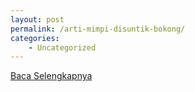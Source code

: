 ```yaml
---
layout: post
permalink: /arti-mimpi-disuntik-bokong/
categories:
    - Uncategorized
---
```


[Baca Selengkapnya](/01)